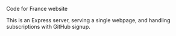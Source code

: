 Code for France website

This is an Express server, serving a single webpage, and handling subscriptions with GitHub signup.
